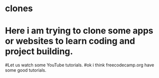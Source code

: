 # clones
# Here i am trying to clone some apps or websites to learn coding and project building.
#Let us watch some YouTube tutorials.
#ok i think freecodecamp.org have some good tutorials.
